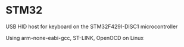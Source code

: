 # STM32
USB HID host for keyboard on the STM32F429I-DISC1 microcontroller

Using arm-none-eabi-gcc, ST-LINK, OpenOCD on Linux
